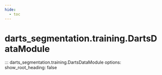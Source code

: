```yaml
---
hide:
  - toc
---
```

# <code class='doc-symbol doc-symbol-nav doc-symbol-class'></code>darts_segmentation.training.DartsDataModule

::: darts_segmentation.training.DartsDataModule
    options:
      show_root_heading: false
